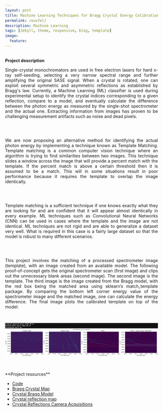 ```yaml
---
layout: post
title: Machine Learning Techniques for Bragg Crystal Energy Calibration
permalink: /euxfel/
description: Machine Learning
tags: [Jekyll, theme, responsive, blog, template]
image:
  feature:
---
```

<br>**Project description**


<p align="justify"> Single-crystal monochromators are used in free electron lasers for hard x-ray self-seeding, selecting a very narrow spectral range and further amplifying the original SASE signal.
When a crystal is rotated, one can exploit several symmetric and asymmetric reflections as established by Bragg's law.  
Currently, a Machine Learning (ML) classifier is used during experimental setup to identify the crystal indices corresponding to a given reflection, compare to a model, and eventually calculate
the difference between the photon energy as measured by the single-shot spectrometer and the actual one. Extracting information from images has proven to be challenging measurement
artifacts such as noise and dead pixels. </p> <br><br>


<p align="justify"> We are now proposing an alternative method for identifying the actual photon energy by implementing a technique known as Template Matching.
Template matching is a common computer vision technique where an algorithm is trying to find similarities between two images.
This technique slides a window across the image that will provide a percent match with the template. If the percent match is above a certain threshold then it is assumed to be a match.
This will in some situations result in poor performance because it requires the template to overlap the image identically. </p><br><br>


<p align="justify"> Template matching is a sufficient technique if one knows exactly what they are looking for and are confident that it will appear almost identically in every example.
ML techniques such as Convolutional Neural Networks (CNN) can be used in cases where the template and the image are not identical. ML techniques are not rigid and are able to generalize a dataset very well.
What is required in this case is a fairly large dataset so that the model is robust to many different scenarios. </p><br><br>

<p align="justify"> This project involves the matching of a processed spectrometer image (template), with an image created from an available model. The following proof-of-concept gets the original spectrometer scan (first image) and clips out the unnecessary blank areas (second image).
The second image is the template. The third image is the image created from the Bragg model, with the red box being the matched area using sklearn’s match_template package.
By comparing the bottom left corner energy value of the spectrometer image and the matched image, one can calculate the energy difference.  The final image plots the calibrated template on top of the model.  </p><br>

<p align="center">
  <img src="https://github.com/cgre23/cgre23.github.io/blob/master/images/poc.png?raw=true" width="1000" title="Template Matching proof-of-concept">
</p>

<br>
<br>**Project resources**

* [Code](https://github.com/cgre23/pyhirex)
* [Bragg Crystal Map](graphs.md)
* [Crystal Bragg Model](Braggmodel.md)
* [Crystal reflection map](reflectionscamera.md)
* [Crystal Reflections Camera Acquisitions](reflectionsintensity.md)
